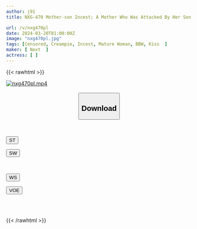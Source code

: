 ```yaml
---
author: j91
title: NXG-470 Mother-son Incest; A Mother Who Was Attacked By Her Son And Became Horny 180 Minutes

url: /v/nxg470pl
date: 2024-03-20T01:00:00Z
image: "nxg470pl.jpg"
tags: [Censored, Creampie, Incest, Mature Woman, BBW, Kiss	]
maker: [ Next  ]
actress: [ ]
---
```



{{< rawhtml >}}

<div class="video" data-videoid="JeLvOxxe13TjBXl">
    <a href="javascript:;">
        <img src="/v/nxg470pl/nxg470pl.jpg" width="WIDTH" height="HEIGHT" alt="nxg470pl.mp4" loading="lazy">
    </a>
</div>

<script type="text/javascript" src="https://j91.asia/asset/on-demand-st.js"></script>

<br>
  <link rel="stylesheet" href="https://j91.asia/asset/bs5.css">
  
  <center>
  <button class="btn btn-primary" type="button" data-bs-toggle="collapse" data-bs-target=".multi-collapse" aria-expanded="false" aria-controls="multiCollapseExample1 multiCollapseExample2"><h2>Download</h2></button></center>
</p>
<div class="row">
  <div class="col">
    <div class="collapse multi-collapse" id="multiCollapseExample1">
      <div class="card card-body">
	      	      <br>
<div class="buttons">  
<p><a href="https://streamtape.to/v/JeLvOxxe13TjBXl" target="_blank"><button class="btn-hover color-3"><i class="fa fa-download"></i> ST</button></a></p>
<p><a href="https://asnwish.com/ke3klm2w2r36" target="_blank"><button class="btn-hover color-2"><i class="fa fa-download"></i> SW</button></a></p></div>
    </div>
  </div>
</div>
  <div class="col">
    <div class="collapse multi-collapse" id="multiCollapseExample2">
      <div class="card card-body">
	      <br>
<div class="buttons">
<p><a href="https://wolfstream.tv/ohbzvkcxcot9"><button class="btn-hover color-9"><i class="fa fa-download"></i> WS</button></a></p>
<p><a href="javascript:;"><button class="btn-hover color-8"><i class="fa fa-download"></i> VOE</button></a></p></div>
<br><br>
      </div>
    </div>
  </div>
</div>

{{< /rawhtml >}}